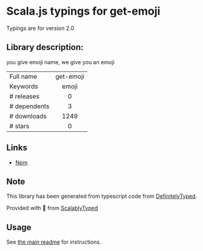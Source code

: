 
# Scala.js typings for get-emoji

Typings are for version 2.0

## Library description:
you give emoji name, we give you an emoji

|                    |                 |
| ------------------ | :-------------: |
| Full name          | get-emoji |
| Keywords           | emoji |
| # releases         | 0 |
| # dependents       | 3 |
| # downloads        | 1249 |
| # stars            | 0 |

## Links
- [Npm](https://www.npmjs.com/package/get-emoji)
    


## Note
This library has been generated from typescript code from [DefinitelyTyped](https://definitelytyped.org).

Provided with :purple_heart: from [ScalablyTyped](https://github.com/oyvindberg/ScalablyTyped)

## Usage
See [the main readme](../../readme.md) for instructions.


